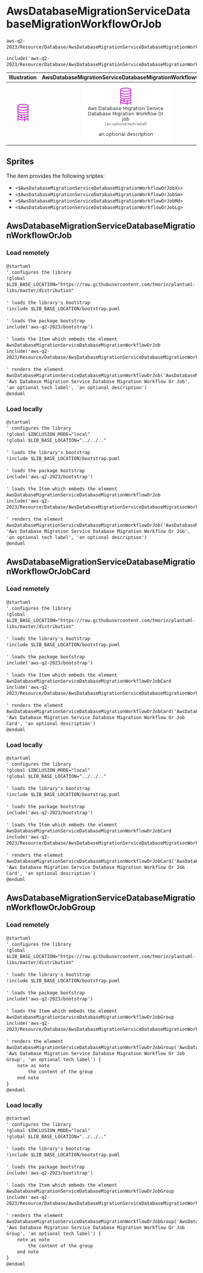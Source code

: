 # AwsDatabaseMigrationServiceDatabaseMigrationWorkflowOrJob


```text
aws-q2-2023/Resource/Database/AwsDatabaseMigrationServiceDatabaseMigrationWorkflowOrJob
```

```text
include('aws-q2-2023/Resource/Database/AwsDatabaseMigrationServiceDatabaseMigrationWorkflowOrJob')
```



| Illustration | AwsDatabaseMigrationServiceDatabaseMigrationWorkflowOrJob | AwsDatabaseMigrationServiceDatabaseMigrationWorkflowOrJobCard | AwsDatabaseMigrationServiceDatabaseMigrationWorkflowOrJobGroup |
| :---: | :---: | :---: | :---: |
| ![illustration for Illustration](../../../aws-q2-2023/Resource/Database/AwsDatabaseMigrationServiceDatabaseMigrationWorkflowOrJob.png) | ![illustration for AwsDatabaseMigrationServiceDatabaseMigrationWorkflowOrJob](../../../aws-q2-2023/Resource/Database/AwsDatabaseMigrationServiceDatabaseMigrationWorkflowOrJob.Local.png) | ![illustration for AwsDatabaseMigrationServiceDatabaseMigrationWorkflowOrJobCard](../../../aws-q2-2023/Resource/Database/AwsDatabaseMigrationServiceDatabaseMigrationWorkflowOrJobCard.Local.png) | ![illustration for AwsDatabaseMigrationServiceDatabaseMigrationWorkflowOrJobGroup](../../../aws-q2-2023/Resource/Database/AwsDatabaseMigrationServiceDatabaseMigrationWorkflowOrJobGroup.Local.png) |



## Sprites
The item provides the following sriptes:

- `<$AwsDatabaseMigrationServiceDatabaseMigrationWorkflowOrJobXs>`
- `<$AwsDatabaseMigrationServiceDatabaseMigrationWorkflowOrJobSm>`
- `<$AwsDatabaseMigrationServiceDatabaseMigrationWorkflowOrJobMd>`
- `<$AwsDatabaseMigrationServiceDatabaseMigrationWorkflowOrJobLg>`





## AwsDatabaseMigrationServiceDatabaseMigrationWorkflowOrJob

### Load remotely
```plantuml
@startuml
' configures the library
!global $LIB_BASE_LOCATION="https://raw.githubusercontent.com/tmorin/plantuml-libs/master/distribution"

' loads the library's bootstrap
!include $LIB_BASE_LOCATION/bootstrap.puml

' loads the package bootstrap
include('aws-q2-2023/bootstrap')

' loads the Item which embeds the element AwsDatabaseMigrationServiceDatabaseMigrationWorkflowOrJob
include('aws-q2-2023/Resource/Database/AwsDatabaseMigrationServiceDatabaseMigrationWorkflowOrJob')

' renders the element
AwsDatabaseMigrationServiceDatabaseMigrationWorkflowOrJob('AwsDatabaseMigrationServiceDatabaseMigrationWorkflowOrJob', 'Aws Database Migration Service Database Migration Workflow Or Job', 'an optional tech label', 'an optional description')
@enduml
```

### Load locally
```plantuml
@startuml
' configures the library
!global $INCLUSION_MODE="local"
!global $LIB_BASE_LOCATION="../../.."

' loads the library's bootstrap
!include $LIB_BASE_LOCATION/bootstrap.puml

' loads the package bootstrap
include('aws-q2-2023/bootstrap')

' loads the Item which embeds the element AwsDatabaseMigrationServiceDatabaseMigrationWorkflowOrJob
include('aws-q2-2023/Resource/Database/AwsDatabaseMigrationServiceDatabaseMigrationWorkflowOrJob')

' renders the element
AwsDatabaseMigrationServiceDatabaseMigrationWorkflowOrJob('AwsDatabaseMigrationServiceDatabaseMigrationWorkflowOrJob', 'Aws Database Migration Service Database Migration Workflow Or Job', 'an optional tech label', 'an optional description')
@enduml
```

## AwsDatabaseMigrationServiceDatabaseMigrationWorkflowOrJobCard

### Load remotely
```plantuml
@startuml
' configures the library
!global $LIB_BASE_LOCATION="https://raw.githubusercontent.com/tmorin/plantuml-libs/master/distribution"

' loads the library's bootstrap
!include $LIB_BASE_LOCATION/bootstrap.puml

' loads the package bootstrap
include('aws-q2-2023/bootstrap')

' loads the Item which embeds the element AwsDatabaseMigrationServiceDatabaseMigrationWorkflowOrJobCard
include('aws-q2-2023/Resource/Database/AwsDatabaseMigrationServiceDatabaseMigrationWorkflowOrJob')

' renders the element
AwsDatabaseMigrationServiceDatabaseMigrationWorkflowOrJobCard('AwsDatabaseMigrationServiceDatabaseMigrationWorkflowOrJobCard', 'Aws Database Migration Service Database Migration Workflow Or Job Card', 'an optional description')
@enduml
```

### Load locally
```plantuml
@startuml
' configures the library
!global $INCLUSION_MODE="local"
!global $LIB_BASE_LOCATION="../../.."

' loads the library's bootstrap
!include $LIB_BASE_LOCATION/bootstrap.puml

' loads the package bootstrap
include('aws-q2-2023/bootstrap')

' loads the Item which embeds the element AwsDatabaseMigrationServiceDatabaseMigrationWorkflowOrJobCard
include('aws-q2-2023/Resource/Database/AwsDatabaseMigrationServiceDatabaseMigrationWorkflowOrJob')

' renders the element
AwsDatabaseMigrationServiceDatabaseMigrationWorkflowOrJobCard('AwsDatabaseMigrationServiceDatabaseMigrationWorkflowOrJobCard', 'Aws Database Migration Service Database Migration Workflow Or Job Card', 'an optional description')
@enduml
```

## AwsDatabaseMigrationServiceDatabaseMigrationWorkflowOrJobGroup

### Load remotely
```plantuml
@startuml
' configures the library
!global $LIB_BASE_LOCATION="https://raw.githubusercontent.com/tmorin/plantuml-libs/master/distribution"

' loads the library's bootstrap
!include $LIB_BASE_LOCATION/bootstrap.puml

' loads the package bootstrap
include('aws-q2-2023/bootstrap')

' loads the Item which embeds the element AwsDatabaseMigrationServiceDatabaseMigrationWorkflowOrJobGroup
include('aws-q2-2023/Resource/Database/AwsDatabaseMigrationServiceDatabaseMigrationWorkflowOrJob')

' renders the element
AwsDatabaseMigrationServiceDatabaseMigrationWorkflowOrJobGroup('AwsDatabaseMigrationServiceDatabaseMigrationWorkflowOrJobGroup', 'Aws Database Migration Service Database Migration Workflow Or Job Group', 'an optional tech label') {
    note as note
        the content of the group
    end note
}
@enduml
```

### Load locally
```plantuml
@startuml
' configures the library
!global $INCLUSION_MODE="local"
!global $LIB_BASE_LOCATION="../../.."

' loads the library's bootstrap
!include $LIB_BASE_LOCATION/bootstrap.puml

' loads the package bootstrap
include('aws-q2-2023/bootstrap')

' loads the Item which embeds the element AwsDatabaseMigrationServiceDatabaseMigrationWorkflowOrJobGroup
include('aws-q2-2023/Resource/Database/AwsDatabaseMigrationServiceDatabaseMigrationWorkflowOrJob')

' renders the element
AwsDatabaseMigrationServiceDatabaseMigrationWorkflowOrJobGroup('AwsDatabaseMigrationServiceDatabaseMigrationWorkflowOrJobGroup', 'Aws Database Migration Service Database Migration Workflow Or Job Group', 'an optional tech label') {
    note as note
        the content of the group
    end note
}
@enduml
```

